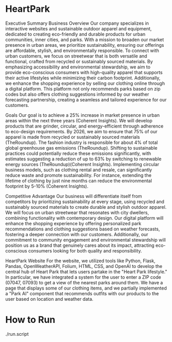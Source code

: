 # HeartPark
Executive Summary
Business Overview
	Our company specializes in interactive websites and sustainable outdoor apparel and equipment, dedicated to creating eco-friendly and durable products for urban communities, inner cities, and parks. With a mission to broaden our market presence in urban areas, we prioritize sustainability, ensuring our offerings are affordable, stylish, and environmentally responsible. To connect with urban customers, we focus on streetwear that is both versatile and functional, crafted from recycled or sustainably sourced materials. By emphasizing accessibility and environmental stewardship, we aim to provide eco-conscious consumers with high-quality apparel that supports their active lifestyles while minimizing their carbon footprint. Additionally, we enhance the shopping experience by selling our clothing online through a digital platform. This platform not only recommends parks based on zip codes but also offers clothing suggestions informed by our weather forecasting partnership, creating a seamless and tailored experience for our customers.

Goals
	Our goal is to achieve a 25% increase in market presence in urban areas within the next three years (Coherent Insights). We will develop products that are grinder, circular, and energy-efficient through adherence to eco-design requirements. By 2026, we aim to ensure that 75% of our apparel is made from recycled or sustainably sourced materials (TheRoundup). The fashion industry is responsible for about 4% of total global greenhouse gas emissions ​(TheRoundup). Shifting to sustainable practices could potentially reduce these emissions significantly, with estimates suggesting a reduction of up to 63% by switching to renewable energy sources ​(TheRoundup)​(Coherent Insights). Implementing circular business models, such as clothing rental and resale, can significantly reduce waste and promote sustainability. For instance, extending the lifetime of clothing by just nine months can reduce the environmental footprint by 5-10% ​(Coherent Insights).

Competitive Advantage
	Our business will differentiate itself from competitors by prioritizing sustainability at every stage, using recycled and sustainably sourced materials to create durable and stylish outdoor apparel. We will focus on urban streetwear that resonates with city dwellers, combining functionality with contemporary design. Our digital platform will enhance the shopping experience by offering personalized park recommendations and clothing suggestions based on weather forecasts, fostering a deeper connection with our customers. Additionally, our commitment to community engagement and environmental stewardship will position us as a brand that genuinely cares about its impact, attracting eco-conscious consumers looking for both quality and responsibility.

HeartPark Website
    For the website, we utilized tools like Python, Flask, Pandas, OpenWeatherAPI, Folium, HTML, CSS, and OpenAI to develop the central hub of Heart Park that lets users partake in the "Heart Park lifestyle." In particular, we have integrated a system for the user to enter a ZIP code (07047, 07093) to get a view of the nearest parks around them. We have a page that displays some of our clothing items, and we partially implemented a "Park AI" component that recommends outfits with our products to the user based on location and weather data. 

# How to Run
./run.script
